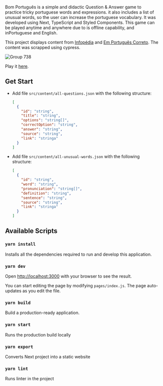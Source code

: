 Bom Português is a simple and didactic Question & Answer game to practice tricky portuguese words and expressions. it also includes a list of unusual words, so the user can increase the portuguese vocabulary. It was developed using Next, TypeScript and Styled Components.
This game can be played anytime and anywhere due to is offline capability, and inPortuguese and English.

This project displays content from [Infopédia](https://www.infopedia.pt) and [Em Português Correto](https://emportuguescorreto.pt). The content was scrapped using cypress.

![Group 738](https://user-images.githubusercontent.com/43031902/198909421-32086ca7-f2cd-4a79-b271-4149d90389cb.png)

Play it [here](https://bom-portugues.vercel.app/).

## Get Start

- Add file `src/content/all-questions.json` with the following structure:
  ```json
  [
    {
      "id": "string",
      "title": "string",
      "options": "string[]",
      "correctOption": "string",
      "answer": "string",
      "source": "string",
      "link": "stringa"
    }
  ]
  ```
- Add file `src/content/all-unusual-words.json` with the following structure:
  ```json
  [
    {
      "id": "string",
      "word": "string",
      "pronunciation": "string[]",
      "definition": "string",
      "sentence": "string",
      "source": "string",
      "link": "stringa"
    }
  ]
  ```

## Available Scripts

### `yarn install`

Installs all the dependencies required to run and develop this application.

### `yarn dev`

Open [http://localhost:3000](http://localhost:3000) with your browser to see the result.

You can start editing the page by modifying `pages/index.js`. The page auto-updates as you edit the file.

### `yarn build`

Build a production-ready application.

### `yarn start`

Runs the production build locally

### `yarn export`

Converts Next project into a static website

### `yarn lint`

Runs linter in the project
